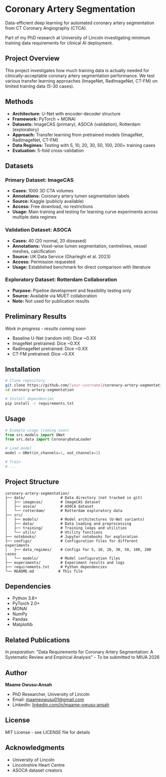 # Coronary Artery Segmentation

Data-efficient deep learning for automated coronary artery segmentation from CT Coronary Angiography (CTCA).

Part of my PhD research at University of Lincoln investigating minimum training data requirements for clinical AI deployment.

## Project Overview

This project investigates how much training data is actually needed for clinically-acceptable coronary artery segmentation performance. We test various transfer learning approaches (ImageNet, RadImageNet, CT-FM) on limited training data (5-30 cases).

## Methods

- **Architecture:** U-Net with encoder-decoder structure
- **Framework:** PyTorch + MONAI
- **Datasets:** ImageCAS (primary), ASOCA (validation), Rotterdam (exploratory)
- **Approach:** Transfer learning from pretrained models (ImageNet, RadImageNet, CT-FM)
- **Data Regimes:** Testing with 5, 10, 20, 30, 50, 100, 200+ training cases
- **Evaluation:** 5-fold cross-validation

## Datasets

### Primary Dataset: ImageCAS
- **Cases:** 1000 3D CTA volumes
- **Annotations:** Coronary artery lumen segmentation labels
- **Source:** Kaggle (publicly available)
- **Access:** Free download, no restrictions
- **Usage:** Main training and testing for learning curve experiments across multiple data regimes

### Validation Dataset: ASOCA
- **Cases:** 40 (20 normal, 20 diseased)
- **Annotations:** Voxel-wise lumen segmentation, centrelines, vessel meshes, calcification
- **Source:** UK Data Service (Gharleghi et al. 2023)
- **Access:** Permission requested
- **Usage:** Established benchmark for direct comparison with literature

### Exploratory Dataset: Rotterdam Collaboration
- **Purpose:** Pipeline development and feasibility testing only
- **Source:** Available via MUET collaboration
- **Note:** Not used for publication results

## Preliminary Results

*Work in progress - results coming soon*

- Baseline U-Net (random init): Dice ~0.XX
- ImageNet pretrained: Dice ~0.XX
- RadImageNet pretrained: Dice ~0.XX
- CT-FM pretrained: Dice ~0.XX

## Installation
```bash
# Clone repository
git clone https://github.com/[your-username]/coronary-artery-segmentation.git
cd coronary-artery-segmentation

# Install dependencies
pip install -r requirements.txt
```

## Usage
```python
# Example usage (coming soon)
from src.models import UNet
from src.data import CoronaryDataLoader

# Load model
model = UNet(in_channels=1, out_channels=2)

# Train
# ...
```

## Project Structure
```
coronary-artery-segmentation/
├── data/                # Data directory (not tracked in git)
│   ├── imagecas/        # ImageCAS dataset
│   ├── asoca/           # ASOCA dataset
│   └── rotterdam/       # Rotterdam exploratory data
├── src/
│   ├── models/          # Model architectures (U-Net variants)
│   ├── data/            # Data loading and preprocessing
│   ├── training/        # Training loops and utilities
│   └── utils/           # Utility functions
├── notebooks/           # Jupyter notebooks for exploration
├── configs/             # Configuration files for different experiments
│   ├── data_regimes/    # Configs for 5, 10, 20, 30, 50, 100, 200 cases
│   └── models/          # Model configuration files
├── experiments/         # Experiment results and logs
├── requirements.txt     # Python dependencies
└── README.md           # This file
```

## Dependencies

- Python 3.8+
- PyTorch 2.0+
- MONAI
- NumPy
- Pandas
- Matplotlib

## Related Publications

*In preparation:* "Data Requirements for Coronary Artery Segmentation: A Systematic Review and Empirical Analysis" - To be submitted to MIUA 2026

## Author

**Maame Owusu-Ansah**
- PhD Researcher, University of Lincoln
- Email: maameowusu01@gmail.com
- LinkedIn: [linkedin.com/in/maame-owusu-ansah](https://linkedin.com/in/maame-owusu-ansah)

## License

MIT License - see LICENSE file for details

## Acknowledgments

- University of Lincoln
- Lincolnshire Heart Centre
- ASOCA dataset creators
